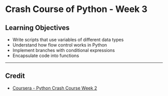 # Crash Course of Python - Week 3

## Learning Objectives
* Write scripts that use variables of different data types
* Understand how flow control works in Python
* Implement branches with conditional expressions
* Encapsulate code into functions

---

## Credit
* [Coursera - Python Crash Course Week 2](https://www.coursera.org/learn/python-crash-course/home/week/2)